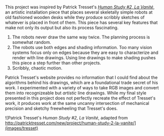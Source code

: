 This project was inspired by Patrick Tresset's [*Human Study #2, La Vanité*](http://patricktresset.com/new/project/human-study-2-la-vanite/), an artistic installation piece that places several skeletally simple robots at old fashioned wooden desks while they produce scribbly sketches of whatever is placed in front of them. This piece has several key features that make not only its output but also its process fascinating. 
1. The robots never draw the same way twice. The planning process is somewhat random. 
2. The robots use both edges and shading information. Too many vision systems focus only on edges because they are easy to characterize and render with line drawings. Using line drawings to make shading pushes this piece a step further than other projects. 
3. Scribbly, chaotic motion. 

Patrick Tresset's website provides no information that I could find about the algorithms behind his drawings, which are a foundational trade secret of his work. I experimented with a variety of ways to take RGB images and convert them into recognizeable but *artistic* line drawings. While my final style presented in this project does not perfectly recreate the effect of Tresset's work, it produces work at the same uncanny intersection of mechanical precision and sketchy freewheeling that Tresset's does. 

![Patrick Tresset's *Human Study #2, La Vanité*, adapted from http://patricktresset.com/new/project/human-study-2-la-vanite/](images/tresset)
